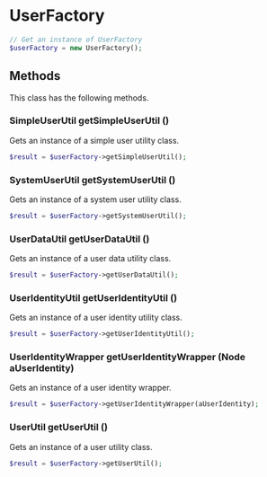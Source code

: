 # UserFactory

```php
// Get an instance of UserFactory
$userFactory = new UserFactory();
```


## Methods
This class has the following methods.


### SimpleUserUtil getSimpleUserUtil ()
Gets an instance of a simple user utility class.

```php
$result = $userFactory->getSimpleUserUtil();
```


### SystemUserUtil getSystemUserUtil ()
Gets an instance of a system user utility class.

```php
$result = $userFactory->getSystemUserUtil();
```


### UserDataUtil getUserDataUtil ()
Gets an instance of a user data utility class.

```php
$result = $userFactory->getUserDataUtil();
```


### UserIdentityUtil getUserIdentityUtil ()
Gets an instance of a user identity utility class.

```php
$result = $userFactory->getUserIdentityUtil();
```


### UserIdentityWrapper getUserIdentityWrapper (Node aUserIdentity)
Gets an instance of a user identity wrapper.

```php
$result = $userFactory->getUserIdentityWrapper(aUserIdentity);
```


### UserUtil getUserUtil ()
Gets an instance of a user utility class.

```php
$result = $userFactory->getUserUtil();
```

